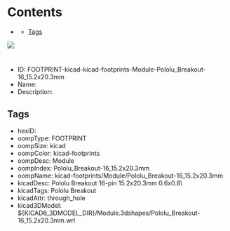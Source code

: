 



Contents
========

* [](#)
	* [Tags](#tags)
  
![][im]
# 

- ID: FOOTPRINT-kicad-kicad-footprints-Module-Pololu_Breakout-16_15.2x20.3mm
- Name: 
- Description: 

## Tags

- hexID: 
- oompType: FOOTPRINT
- oompSize: kicad
- oompColor: kicad-footprints
- oompDesc: Module
- oompIndex: Pololu_Breakout-16_15.2x20.3mm
- oompName: kicad-footprints/Module/Pololu_Breakout-16_15.2x20.3mm
- kicadDesc: Pololu Breakout 16-pin 15.2x20.3mm 0.6x0.8\
- kicadTags: Pololu Breakout
- kicadAttr: through_hole
- kicad3DModel: ${KICAD6_3DMODEL_DIR}/Module.3dshapes/Pololu_Breakout-16_15.2x20.3mm.wrl



[im]: image.png
